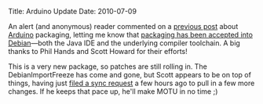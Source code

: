 Title: Arduino Update
Date: 2010-07-09

An alert (and anonymous) reader commented on a [previous post][1] about
[Arduino][2] packaging, letting me know that [packaging has been accepted into
Debian][3]—both the Java IDE and the underlying compiler toolchain. A big
thanks to Phil Hands and Scott Howard for their efforts!

This is a very new package, so patches are still rolling in. The
DebianImportFreeze has come and gone, but Scott appears to be on top of
things, having just [filed a sync request][4] a few hours ago to pull in a few
more changes. If he keeps that pace up, he'll make MOTU in no time ;)

   [1]: http://pwnguin.net/why-isnt-arduino-in-debian-ubuntu.html

   [2]: http://arduino.cc

   [3]: http://bugs.debian.org/cgi-bin/bugreport.cgi?bug=577249

   [4]: https://bugs.launchpad.net/ubuntu/+source/arduino/+bug/603357

